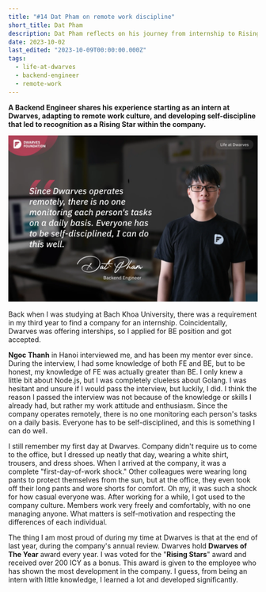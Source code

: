 ```yaml
---
title: "#14 Dat Pham on remote work discipline"
short_title: Dat Pham
description: Dat Pham reflects on his journey from internship to Rising Star at Dwarves, highlighting the self-discipline required in remote work environments
date: 2023-10-02
last_edited: "2023-10-09T00:00:00.000Z"
tags:
  - life-at-dwarves
  - backend-engineer
  - remote-work
---
```


**A Backend Engineer shares his experience starting as an intern at Dwarves, adapting to remote work culture, and developing self-discipline that led to recognition as a Rising Star within the company.**

![Dat Pham - BE Engineer at Dwarves](assets/notion-image-1744012307115-lz63t.webp)

Back when I was studying at Bach Khoa University, there was a requirement in my third year to find a company for an internship. Coincidentally, Dwarves was offering interships, so I applied for BE position and got accepted.

**Ngoc Thanh** in Hanoi interviewed me, and has been my mentor ever since. During the interview, I had some knowledge of both FE and BE, but to be honest, my knowledge of FE was actually greater than BE. I only knew a little bit about Node.js, but I was completely clueless about Golang. I was hesitant and unsure if I would pass the interview, but luckily, I did. I think the reason I passed the interview was not because of the knowledge or skills I already had, but rather my work attitude and enthusiasm. Since the company operates remotely, there is no one monitoring each person's tasks on a daily basis. Everyone has to be self-disciplined, and this is something I can do well.

I still remember my first day at Dwarves. Company didn't require us to come to the office, but I dressed up neatly that day, wearing a white shirt, trousers, and dress shoes. When I arrived at the company, it was a complete "first-day-of-work shock." Other colleagues were wearing long pants to protect themselves from the sun, but at the office, they even took off their long pants and wore shorts for comfort. Oh my, it was such a shock for how casual everyone was. After working for a while, I got used to the company culture. Members work very freely and comfortably, with no one managing anyone. What matters is self-motivation and respecting the differences of each individual.

The thing I am most proud of during my time at Dwarves is that at the end of last year, during the company's annual review. Dwarves hold **Dwarves of The Year** award every year. I was voted for the "**Rising Stars**" award and received over 200 ICY as a bonus. This award is given to the employee who has shown the most development in the company. I guess, from being an intern with little knowledge, I learned a lot and developed significantly.
